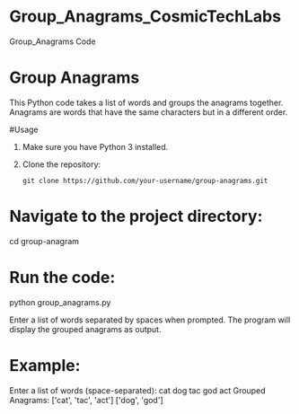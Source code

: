 # Group_Anagrams_CosmicTechLabs
Group_Anagrams Code
# Group Anagrams

This Python code takes a list of words and groups the anagrams together. Anagrams are words that have the same characters but in a different order.

#Usage

1. Make sure you have Python 3 installed.

2. Clone the repository:
   ```shell
   git clone https://github.com/your-username/group-anagrams.git
   
# Navigate to the project directory:
  cd group-anagram
# Run the code:
  python group_anagrams.py
  
Enter a list of words separated by spaces when prompted.
The program will display the grouped anagrams as output.

# Example:
Enter a list of words (space-separated): cat dog tac god act
Grouped Anagrams:
['cat', 'tac', 'act']
['dog', 'god']
